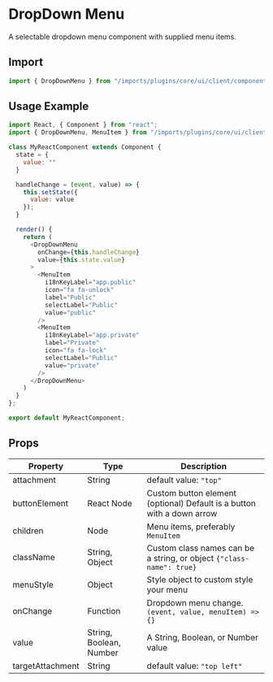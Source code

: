 # DropDown Menu

A selectable dropdown menu component with supplied menu items.

## Import

```javascript
import { DropDownMenu } from "/imports/plugins/core/ui/client/components";
```

## Usage Example

```javascript
import React, { Component } from "react";
import { DropDownMenu, MenuItem } from "/imports/plugins/core/ui/client/components";

class MyReactComponent extends Component {
  state = {
    value: ""
  }

  handleChange = (event, value) => {
    this.setState({
      value: value
    });
  }

  render() {
    return (
      <DropDownMenu
        onChange={this.handleChange}
        value={this.state.value}
      >
        <MenuItem
          i18nKeyLabel="app.public"
          icon="fa fa-unlock"
          label="Public"
          selectLabel="Public"
          value="public"
        />
        <MenuItem
          i18nKeyLabel="app.private"
          label="Private"
          icon="fa fa-lock"
          selectLabel="Public"
          value="private"
        />
      </DropDownMenu>
    )
  }
};

export default MyReactComponent;
```

## Props

| Property         | Type                    | Description                                                            |
| ---------------- | ----------------------- | ---------------------------------------------------------------------- |
| attachment       | String                  | default value: `"top"`                                                 |
| buttonElement    | React Node              | Custom button element (optional) Default is a button with a down arrow |
| children         | Node                    | Menu items, preferably `MenuItem`                                      |
| className        | String, Object          | Custom class names can be a string, or object `{"class-name": true}`   |
| menuStyle        | Object                  | Style object to custom style your menu                                 |
| onChange         | Function                | Dropdown menu change. `(event, value, menuItem) => {}`                 |
| value            | String, Boolean, Number | A String, Boolean, or Number value                                     |
| targetAttachment | String                  | default value: `"top left"`                                            |
